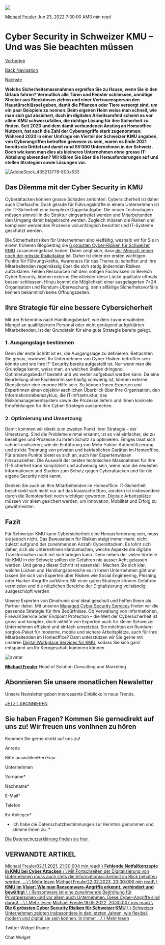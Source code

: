 ![](https://25917640.fs1.hubspotusercontent-eu1.net/hub/25917640/hubfs/Imported_Blog_Media/AdobeStock_435213778-960x640-1.jpeg?width=300&name=AdobeStock_435213778-960x640-1.jpeg)

[Michael Freuler](https://blog.dinotronic.ch/author/michael-freuler) Jun 23, 2022 7:30:00 AM3 min read

# Cyber Security in Schweizer KMU – Und was Sie beachten müssen

[Vorherige](https://blog.dinotronic.ch/blog/digital-workplace/mit-dem-richtigen-werkzeug-gehts-einfacher-microsoft-planner)

[Back Navigation](https://blog.dinotronic.ch/)

[Nächste](https://blog.dinotronic.ch/blog/dinotronic/back-to-the-office-vietnam-edition)

**Welche Sicherheitsmassnahmen ergreifen Sie zu Hause, wenn Sie in den Urlaub fahren? Vermutlich alle Türen und Fenster schliessen, unnötige Stecker aus Steckdosen ziehen und einer Vertrauensperson den Haustürschlüssel geben, damit die Pflanzen oder Tiere versorgt sind, um ein paar Beispiele zu nennen. Beim eigenen Heim weiss man schnell, wie man sich gut absichert, doch im digitalen Arbeitsumfeld scheint es vor allem KMU schwerzufallen, die richtige Lösung für ihre Sicherheit zu finden. Seit 2020 und dem damit verbundenen Anstieg an Homeoffice Nutzern, hat auch die Zahl der Cyberangriffe stark zugenommen: Während 2020 in einer Umfrage ein Viertel der Schweizer KMU angaben, von Cyberangriffen betroffen gewesen zu sein, waren es Ende 2021 bereits ein Drittel und damit rund 55’000 Unternehmen in der Schweiz. Doch wie kann man dies als kleineres Unternehmen ohne grosse IT-Abteilung abwenden? Wir klären Sie über die Herausforderungen auf und stellen Strategien sowie Lösungen vor.**

![AdobeStock_435213778-800x533](https://blog.dinotronic.ch/hs-fs/hubfs/AdobeStock_435213778-800x533.jpeg?width=800&height=533&name=AdobeStock_435213778-800x533.jpeg)

## Das Dilemma mit der Cyber Security in KMU

Cyberattacken können grosse Schäden anrichten: Cybersicherheit ist daher auch Chefsache. Doch gerade für Führungskräfte in einem Unternehmen ist die IT-Sicherheit eine komplexe Doppelaufgabe: Die neuen Technologien müssen sinnvoll in die Struktur eingearbeitet werden und Mitarbeitenden den Umgang damit beigebracht werden. Zugleich müssen die Risiken und komplexer werdenden Prozesse vollumfänglich beachtet und IT-Systeme geschützt werden.

Die Sicherheitsrisiken für Unternehmen sind vielfältig, weshalb wir für Sie in einem früheren Blogbeitrag die [6 grössten Cyber-Risiken für Schweizer KMU](https://www.dinotronic.ch/blog/cyber-security/die-6-groessten-cyber-security-risiken-fuer-schweizer-kmu/) zusammengefasst haben. Dabei zeigt sich, dass [der Mensch immer noch der grösste Risikofaktor](https://www.dinotronic.ch/blog/cyber-security/cyber-security-mensch-ist-und-bleibt-der-groesste-risikofaktor/) ist. Daher ist einer der ersten wichtigen Punkte für Führungskräfte, Awareness für das Thema zu schaffen und ihre Mitarbeitenden regelmässig über die sich stetig ändernden Risiken aufzuklären. Fehlen Ressourcen mit dem nötigen Fachwissen im Bereich Cyber Security, können externe Dienstleister diese Lücke qualitativ oftmals besser schliessen. Hinzu kommt die Möglichkeit einer ausgelagerten 7×24 Organisation und Rundum-Überwachung, denn allfällige Sicherheitsvorfälle kennen bekanntlich keine Öffnungszeiten.

## Ihre Strategie für eine bessere Cybersicherheit

Mit der Erkenntnis nach Handlungsbedarf, wie dem zuvor erwähnten Mangel an qualifiziertem Personal oder nicht genügend aufgeklärten Mitarbeitenden, ist der Grundstein für eine gute Strategie bereits gelegt.

### 1\. Ausgangslage bestimmen

Denn der erste Schritt ist es, die Ausgangslage zu definieren. Betrachten Sie genau, inwieweit Ihr Unternehmen von Cyber-Risiken betroffen sein könnte und wie Ihre IT-Security bereits aufgestellt ist. Nur wenn man die Grundlage kennt, weiss man, an welchen Stellen dringend Optimierungsbedarf besteht und wo weiter aufgebaut werden kann. Da eine Beurteilung ohne Fachkenntnisse häufig schwierig ist, können externe Dienstleister eine enorme Hilfe sein. So können Ihnen Experten und Expertinnen einen objektiv-sachlichen Überblick über Ihre Organisation, den Informationslebenszyklus, die IT-Infrastruktur, das Risikomanagementsystem sowie die Prozesse liefern und Ihnen konkrete Empfehlungen für Ihre Cyber-Strategie aussprechen.

### 2\. Optimierung und Umsetzung

Damit kommen wir direkt zum zweiten Punkt Ihrer Strategie – der Umsetzung. Sind die Probleme einmal erkannt, ist es viel einfacher, sie zu beseitigen und Prozesse zu Ihrem Schutz zu optimieren. Einiges lässt sich schnell realisieren, wie die Einführung von Mehr-Faktor-Authentifizierung und strikte Trennung von privaten und betrieblichen Geräten im Homeoffice. Für andere Punkte bietet es sich an, auch hier Expertenwissen hinzuzuziehen. Die Auswahl der besten technischen Massnahmen für Ihre IT-Sicherheit kann kompliziert und aufwendig sein, wenn man die neuesten Informationen und Studien zum Schutz gegen Cyberattacken und für die eigene Security nicht kennt.

Denken Sie auch an Ihre Mitarbeitenden im Homeoffice: IT-Sicherheit beschränkt sich nicht nur auf das klassische Büro, sondern ist insbesondere durch die Remotearbeit noch wichtiger geworden. Digitale Arbeitsplätze müssen vor allem gesichert werden, um Innovation, Mobilität und Erfolg zu gewährleisten.

## Fazit

Für Schweizer KMU kann Cybersicherheit eine Herausforderung sein, muss sie jedoch nicht. Das Bewusstsein für Risiken steigt immer mehr, nicht zuletzt aufgrund der zunehmenden Anzahl Cyberattacken. Es lohnt sich daher, sich als Unternehmen klarzumachen, welche Aspekte die digitale Transformation noch mit sich bringen kann. Denn neben der vielen Vorteile für KMU in der Schweiz sollten die Gefahren nie ausser Acht gelassen werden. Und genau dieser Schritt ist essenziell: Machen Sie sich klar, welche Lücken und Handlungsbereiche es in Ihrem Unternehmen gibt und lassen Sie sich von Experten über Risiken wie Social Engineering, Phishing oder Hacker-Angriffe aufklären. Mit einer guten Strategie können Gefahren vermieden und die nützlichen Bereiche der Digitalisierung vollständig ausgeschöpft werden.

Unsere Experten von Dinotronic sind ideal geschult und helfen Ihnen als Partner dabei. Mit unseren [Managed Cyber Security Services](https://www.dinotronic.ch/cyber-security/) finden wir die passende Strategie für Ihre Bedürfnisse. Ob Verwaltung von Informationen, Firewall Service oder Endpoint Protection – die Welt der Cybersicherheit ist gross und komplex, doch mithilfe von Experten auch für kleine Schweizer Unternehmen effizient und einfach umsetzbar. Sie möchten ein Rundum-sorglos-Paket für moderne, mobile und sichere Arbeitsplätze, auch für Ihre Mitarbeitenden im Homeoffice? Dann unterstützen wir Sie gerne mit unseren [Digital Workplace Services für KMU](https://www.dinotronic.ch/digital-workplace/), sodass Sie sich ganz entspannt um Ihr Kerngeschäft kümmern können.

![avatar](https://25917640.fs1.hubspotusercontent-eu1.net/hub/25917640/hubfs/01_Visual%20Content/01_Mitarbeiter-Fotos/Michael%20Freuler%20klein.png?width=290&name=Michael%20Freuler%20klein.png)

[**Michael Freuler**](https://blog.dinotronic.ch/author/michael-freuler) Head of Solution Consulting and Marketing

## Abonnieren Sie unsere monatlichen Newsletter

Unsere Newsletter geben interessante Einblicke in neue Trends.

[JETZT ABONNIEREN](https://cta-eu1.hubspot.com/web-interactives/public/v1/track/click?encryptedPayload=AVxigLKVD5yG7uDJ5BDm%2FCI0cgMKO5j00w5yOimCYoqQwxHaNr8MemvF8vZBNps6xpaTOo7InCUIAQPt%2FWRKcZ%2BN7Tri4bmNDldOTyHm2o7rFxldEHyGDOXQ30b5nWPuHp9uXXD6cF90hPoEVR4I0vyc5CRs9r1k6af1smdkqYae5MDp7H9gvDWQT9USHpN2npA%3D&portalId=25917640&webInteractiveContentId=114201044682&webInteractiveId=151726273754&containerType=EMBEDDED&pageUrl=https%3A%2F%2Fblog.dinotronic.ch%2Fblog%2Fcyber-security%2Fcyber-security-in-schweizer-kmu-und-was-sie-beachten-muessen&pageTitle=Cyber+Security+in+Schweizer+KMU+%E2%80%93+Und+was+Sie+beachten+m%C3%BCssen&referrer=&userAgent=Mozilla%2F5.0+%28X11%3B+Linux+x86_64%29+AppleWebKit%2F537.36+%28KHTML%2C+like+Gecko%29+Chrome%2F132.0.0.0+Safari%2F537.36&hutk=&hssc=&hstc=&pageId=116866208216)

## Sie haben Fragen? Kommen Sie gernedirekt auf uns zu! Wir freuen uns vonIhnen zu hören

Kommen Sie gerne direkt auf uns zu!

Anrede

Bitte auswählenHerrFrau

Unternehmen

Vorname\*

Nachname\*

E-Mail\*

Telefon

Ihr Anliegen\*

- Ich habe die Datenschutzbestimmungen zur Kenntnis genommen und stimme ihnen zu.
\*

[Die Datenschutzerklärung finden sie hier.](https://dinotronic.ch/datenschutz)

## VERWANDTE ARTIKEL

[Michael Freuler02.11.2021, 21:30:004 min read\\
\\
**Fehlende Notfallkonzepte in KMU bei Cyber Attacken** \\
\\
Mit Fortschreiten der Digitalisierung von Unternehmen muss auch stets die Informationssicherheit im Blick behalten werden, ...\\
\\
Mehr lesen](https://blog.dinotronic.ch/blog/cyber-security/fehlende-notfallkonzepte-in-kmu-bei-cyber-attacken) [Michael Freuler22.02.2023, 20:30:006 min read\\
\\
**KMU im Visier: Wie man Ransomware-Angriffe erkennt, verhindert und bewältigt** \\
\\
Ransomware ist eine zunehmende Bedrohung für Privatpersonen und vor allem auch Unternehmen. Diese Cyber-Angriffe sind darauf ...\\
\\
Mehr lesen](https://blog.dinotronic.ch/blog/kmu-im-visier-wie-man-ransomware-angriffe-erkennt-verhindert-und-bew%C3%A4ltigt) [Michael Freuler18.05.2022, 20:30:007 min read\\
\\
**Die 6 grössten Cyber Security Risiken für Schweizer KMU** \\
\\
Schweizer Unternehmen zeigten insbesondere in den letzten Jahren, wie flexibel, modern und digital sie sein können. In immer ...\\
\\
Mehr lesen](https://blog.dinotronic.ch/blog/cyber-security/die-6-groessten-cyber-security-risiken-fuer-schweizer-kmu)

Twitter Widget Iframe

Chat Widget